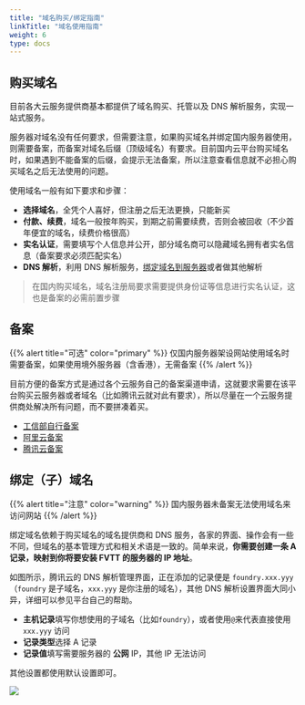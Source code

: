 ```yaml
---
title: "域名购买/绑定指南"
linkTitle: "域名使用指南"
weight: 6
type: docs
---
```


## 购买域名
目前各大云服务提供商基本都提供了域名购买、托管以及 DNS 解析服务，实现一站式服务。

服务器对域名没有任何要求，但需要注意，如果购买域名并绑定国内服务器使用，则需要备案，而备案对域名后缀（顶级域名）有要求。目前国内云平台购买域名时，如果遇到不能备案的后缀，会提示无法备案，所以注意查看信息就不必担心购买域名之后无法使用的问题。

使用域名一般有如下要求和步骤：
- **选择域名**，全凭个人喜好，但注册之后无法更换，只能新买
- **付款、续费**，域名一般按年购买，到期之前需要续费，否则会被回收（不少首年便宜的域名，续费价格很高）
- **实名认证**，需要填写个人信息并公开，部分域名商可以隐藏域名拥有者实名信息（备案要求必须匹配实名）
- **DNS 解析**，利用 DNS 解析服务，[绑定域名到服务器](#绑定子域名)或者做其他解析

> 在国内购买域名，域名注册局要求需要提供身份证等信息进行实名认证，这也是备案的必需前置步骤

## 备案

{{% alert title="可选" color="primary" %}}
仅国内服务器架设网站使用域名时需要备案，如果使用境外服务器（含香港），无需备案
{{% /alert %}}

目前方便的备案方式是通过各个云服务自己的备案渠道申请，这就要求需要在该平台购买云服务器或者域名（比如腾讯云就对此有要求），所以尽量在一个云服务提供商处解决所有问题，而不要拼凑着买。

- [工信部自行备案](http://beian.miit.gov.cn/)
- [阿里云备案](https://beian.aliyun.com/)
- [腾讯云备案](https://cloud.tencent.com/product/ba)

## 绑定（子）域名

{{% alert title="注意" color="warning" %}}
国内服务器未备案无法使用域名来访问网站
{{% /alert %}}

绑定域名依赖于购买域名的域名提供商和 DNS 服务，各家的界面、操作会有一些不同，但域名的基本管理方式和相关术语是一致的。简单来说，**你需要创建一条 A 记录，映射到你将要安装 FVTT 的服务器的 IP 地址**。

如图所示，腾讯云的 DNS 解析管理界面，正在添加的记录便是 `foundry.xxx.yyy`（`foundry` 是子域名，`xxx.yyy` 是你注册的域名），其他 DNS 解析设置界面大同小异，详细可以参见平台自己的帮助。

- **主机记录**填写你想使用的子域名（比如`foundry`），或者使用`@`来代表直接使用 `xxx.yyy` 访问
- **记录类型**选择 A 记录
- **记录值**填写需要服务器的 **公网** IP，其他 IP 无法访问

其他设置都使用默认设置即可。

![](/images/deployment/domain-name.png)
